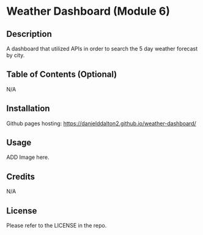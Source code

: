 # Weather Dashboard (Module 6)

## Description

A dashboard that utilized APIs in order to search the 5 day weather forecast by city.

## Table of Contents (Optional)

N/A

## Installation

Github pages hosting: https://danielddalton2.github.io/weather-dashboard/

## Usage

ADD Image here.

## Credits

N/A

## License

Please refer to the LICENSE in the repo.